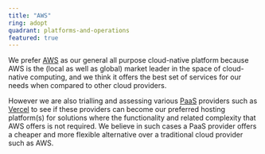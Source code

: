 ```yaml
---
title: "AWS"
ring: adopt
quadrant: platforms-and-operations
featured: true
---
```


We prefer [AWS](https://aws.amazon.com) as our general all purpose cloud-native platform because AWS is the (local as well as global) market leader in the space of cloud-native computing, and we think it offers the best set of services for our needs when compared to other cloud providers.

However we are also trialling and assessing various [PaaS](/platforms-and-operations/platform-as-a-service) providers such as [Vercel](/platforms-and-operations/vercel) to see if these providers can become our preferred hosting platform(s) for solutions where the functionality and related complexity that AWS offers is not required. We believe in such cases a PaaS provider offers a cheaper and more flexible alternative over a traditional cloud provider such as AWS.
